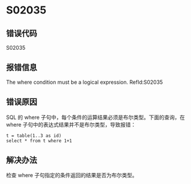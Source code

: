 # S02035

## 错误代码

S02035

## 报错信息

The where condition must be a logical expression. RefId:S02035

## 错误原因

SQL 的 where 子句中，每个条件的运算结果必须是布尔类型。下面的查询，在 where 子句中的表达式结果并不是布尔类型，导致报错：

```
t = table(1..3 as id)
select * from t where 1+1
```

## 解决办法

检查 where 子句指定的条件返回的结果是否为布尔类型。

